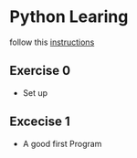 ﻿Python Learing 
====  
follow this [instructions](https://learnpythonthehardway.org/book/)

## Exercise 0

 * Set up

## Excecise 1

 * A good first Program

